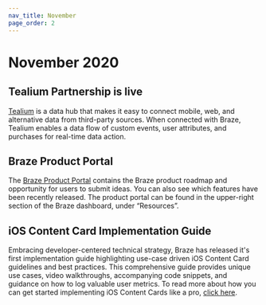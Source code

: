 ```yaml
---
nav_title: November
page_order: 2
---
```

 
# November 2020

## Tealium Partnership is live
[Tealium](https://www.braze.com/docs/partners/data_and_infrastructure_agility/customer_data_platform/tealium/#about-tealium) is a data hub that makes it easy to connect mobile, web, and alternative data from third-party sources. When connected with Braze, Tealium enables a data flow of custom events, user attributes, and purchases for real-time data action.

## Braze Product Portal
The [Braze Product Portal](https://www.braze.com/docs/user_guide/administrative/access_braze/portal/#product-portal-) contains the Braze product roadmap and opportunity for users to submit ideas. You can also see which features have been recently released. The product portal can be found in the upper-right section of the Braze dashboard, under “Resources”.

## iOS Content Card Implementation Guide
Embracing developer-centered technical strategy, Braze has released it's first implementation guide highlighting use-case driven iOS Content Card guidelines and best practices. This comprehensive guide provides unique use cases, video walkthroughs, accompanying code snippets, and guidance on how to log valuable user metrics. To read more about how you can get started implementing iOS Content Cards like a pro, [click here](https://www.braze.com/docs/developer_guide/platform_integration_guides/ios/content_cards/implementation_guide/). 

